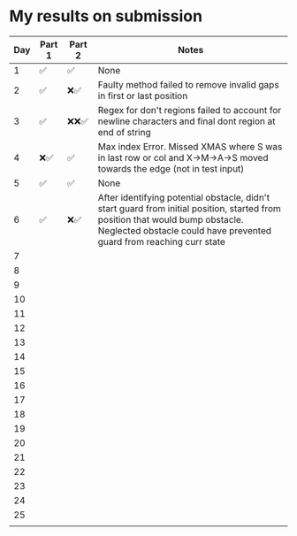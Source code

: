 # My results on submission
| Day | Part 1   | Part 2   |   Notes    |
|-----|----------|----------|------------|
| 1   |✅|✅|None|
| 2   |✅|❌✅|Faulty method failed to remove invalid gaps in first or last position|
| 3   |✅|❌❌✅ |Regex for don't regions failed to account for newline characters and final dont region at end of string|
| 4   |❌✅|✅| Max index Error. Missed XMAS where S was in last row or col and X->M->A->S moved towards the edge (not in test input)|
| 5   |✅|✅|None|
| 6   |✅|❌✅|After identifying potential obstacle, didn't start guard from initial position, started from position that would bump obstacle. Neglected obstacle could have prevented guard from reaching curr state|
| 7   ||||
| 8   ||||
| 9   ||||
| 10  ||||
| 11  ||||
| 12  ||||
| 13  ||||
| 14  ||||
| 15  ||||
| 16  ||||
| 17  ||||
| 18  ||||
| 19  ||||
| 20  ||||
| 21  ||||
| 22  ||||
| 23  ||||
| 24  ||||
| 25  ||||
||||